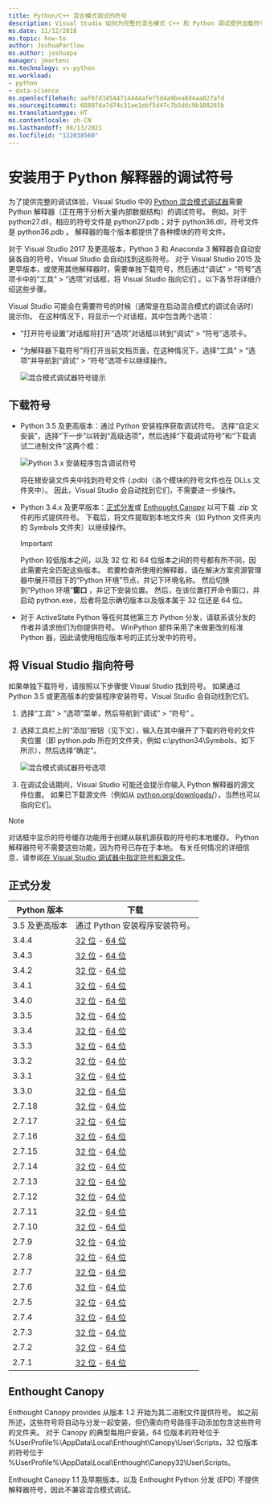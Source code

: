```yaml
---
title: Python/C++ 混合模式调试的符号
description: Visual Studio 如何为完整的混合模式 C++ 和 Python 调试提供加载符号的功能。
ms.date: 11/12/2018
ms.topic: how-to
author: JoshuaPartlow
ms.author: joshuapa
manager: jmartens
ms.technology: vs-python
ms.workload:
- python
- data-science
ms.openlocfilehash: aaf6fd34544714444afef5d4a9bea8d4aa827afd
ms.sourcegitcommit: 68897da7d74c31ae1ebf5d47c7b5ddc9b108265b
ms.translationtype: HT
ms.contentlocale: zh-CN
ms.lasthandoff: 08/13/2021
ms.locfileid: "122038560"
---
```

# <a name="install-debugging-symbols-for-python-interpreters"></a>安装用于 Python 解释器的调试符号

为了提供完整的调试体验，Visual Studio 中的 [Python 混合模式调试器](debugging-mixed-mode-c-cpp-python-in-visual-studio.md)需要 Python 解释器（正在用于分析大量内部数据结构）的调试符号。 例如，对于 python27.dll，相应的符号文件是 python27.pdb；对于 python36.dll，符号文件是 python36.pdb   。 解释器的每个版本都提供了各种模块的符号文件。

对于 Visual Studio 2017 及更高版本，Python 3 和 Anaconda 3 解释器会自动安装各自的符号，Visual Studio 会自动找到这些符号。 对于 Visual Studio 2015 及更早版本，或使用其他解释器时，需要单独下载符号，然后通过“调试” > “符号”选项卡中的“工具” > “选项”对话框，将 Visual Studio 指向它们   。以下各节将详细介绍这些步骤。

Visual Studio 可能会在需要符号的时候（通常是在启动混合模式的调试会话时）提示你。 在这种情况下，将显示一个对话框，其中包含两个选项：

- “打开符号设置”对话框将打开“选项”对话框以转到“调试” > “符号”选项卡。
- “为解释器下载符号”将打开当前文档页面，在这种情况下，选择“工具” > “选项”并导航到“调试” > “符号”选项卡以继续操作。

    ![混合模式调试器符号提示](media/mixed-mode-debugging-symbols-required.png)

## <a name="download-symbols"></a>下载符号

- Python 3.5 及更高版本：通过 Python 安装程序获取调试符号。 选择“自定义安装”，选择“下一步”以转到“高级选项”，然后选择“下载调试符号”和“下载调试二进制文件”这两个框：

    ![Python 3.x 安装程序包含调试符号](media/mixed-mode-debugging-symbols-installer35.png)

    将在根安装文件夹中找到符号文件 (.pdb)（各个模块的符号文件也在 DLLs 文件夹中）。 因此，Visual Studio 会自动找到它们，不需要进一步操作。

- Python 3.4.x 及更早版本：[正式分发](#official-distributions)或 [Enthought Canopy](#enthought-canopy) 以可下载 .zip 文件的形式提供符号。 下载后，将文件提取到本地文件夹（如 Python 文件夹内的 Symbols 文件夹）以继续操作。

    > [!Important]
    > Python 较低版本之间，以及 32 位 和 64 位版本之间的符号都有所不同，因此需要完全匹配这些版本。 若要检查所使用的解释器，请在解决方案资源管理器中展开项目下的“Python 环境”节点，并记下环境名称。 然后切换到“Python 环境”**窗口** ，并记下安装位置。 然后，在该位置打开命令窗口，并启动 python.exe，后者将显示确切版本以及版本属于 32 位还是 64 位。

- 对于 ActiveState Python 等任何其他第三方 Python 分发，请联系该分发的作者并请求他们为你提供符号。 WinPython 部件采用了未做更改的标准 Python 器，因此请使用相应版本号的正式分发中的符号。

## <a name="point-visual-studio-to-the-symbols"></a>将 Visual Studio 指向符号

如果单独下载符号，请按照以下步骤使 Visual Studio 找到符号。 如果通过 Python 3.5 或更高版本的安装程序安装符号，Visual Studio 会自动找到它们。

1. 选择“工具” > “选项”菜单，然后导航到“调试” > “符号”   。

1. 选择工具栏上的“添加”按钮（见下文），输入在其中展开了下载的符号的文件夹位置（即 python.pdb 所在的文件夹，例如 c:\python34\Symbols，如下所示），然后选择“确定”。

    ![混合模式调试器符号选项](media/mixed-mode-debugging-symbols.png)

1. 在调试会话期间，Visual Studio 可能还会提示你输入 Python 解释器的源文件位置。 如果已下载源文件（例如从 [python.org/downloads/](https://www.python.org/downloads/)），当然也可以指向它们。

> [!Note]
> 对话框中显示的符号缓存功能用于创建从联机源获取的符号的本地缓存。 Python 解释器符号不需要这些功能，因为符号已存在于本地。 有关任何情况的详细信息，请参阅[在 Visual Studio 调试器中指定符号和源文件](../debugger/specify-symbol-dot-pdb-and-source-files-in-the-visual-studio-debugger.md)。

## <a name="official-distributions"></a>正式分发

| Python 版本 | 下载 |
| --- | --- |
| 3.5 及更高版本 | 通过 Python 安装程序安装符号。 |
| 3.4.4 | [32 位](https://www.python.org/ftp/python/3.4.4/python-3.4.4-pdb.zip) - [64 位](https://www.python.org/ftp/python/3.4.4/python-3.4.4.amd64-pdb.zip) |
| 3.4.3 | [32 位](https://www.python.org/ftp/python/3.4.3/python-3.4.3-pdb.zip) - [64 位](https://www.python.org/ftp/python/3.4.3/python-3.4.3.amd64-pdb.zip) |
| 3.4.2 | [32 位](https://www.python.org/ftp/python/3.4.2/python-3.4.2-pdb.zip) - [64 位](https://www.python.org/ftp/python/3.4.2/python-3.4.2.amd64-pdb.zip) |
| 3.4.1 | [32 位](https://www.python.org/ftp/python/3.4.1/python-3.4.1-pdb.zip) - [64 位](https://www.python.org/ftp/python/3.4.1/python-3.4.1.amd64-pdb.zip) |
| 3.4.0 | [32 位](https://www.python.org/ftp/python/3.4.0/python-3.4.0-pdb.zip) - [64 位](https://www.python.org/ftp/python/3.4.0/python-3.4.0.amd64-pdb.zip) |
| 3.3.5 | [32 位](https://www.python.org/ftp/python/3.3.5/python-3.3.5-pdb.zip) - [64 位](https://www.python.org/ftp/python/3.3.5/python-3.3.5.amd64-pdb.zip) |
| 3.3.4 | [32 位](https://www.python.org/ftp/python/3.3.4/python-3.3.4-pdb.zip) - [64 位](https://www.python.org/ftp/python/3.3.4/python-3.3.4.amd64-pdb.zip) |
| 3.3.3 | [32 位](https://www.python.org/ftp/python/3.3.3/python-3.3.3-pdb.zip) - [64 位](https://www.python.org/ftp/python/3.3.3/python-3.3.3.amd64-pdb.zip) |
| 3.3.2 | [32 位](https://www.python.org/ftp/python/3.3.2/python-3.3.2-pdb.zip) - [64 位](https://www.python.org/ftp/python/3.3.2/python-3.3.2.amd64-pdb.zip) |
| 3.3.1 | [32 位](https://www.python.org/ftp/python/3.3.1/python-3.3.1-pdb.zip) - [64 位](https://www.python.org/ftp/python/3.3.1/python-3.3.1.amd64-pdb.zip) |
| 3.3.0 | [32 位](https://www.python.org/ftp/python/3.3.0/python-3.3.0-pdb.zip) - [64 位](https://www.python.org/ftp/python/3.3.0/python-3.3.0.amd64-pdb.zip) |
| 2.7.18 | [32 位](https://www.python.org/ftp/python/2.7.18/python-2.7.18-pdb.zip) - [64 位](https://www.python.org/ftp/python/2.7.18/python-2.7.18.amd64-pdb.zip) |
| 2.7.17 | [32 位](https://www.python.org/ftp/python/2.7.17/python-2.7.17-pdb.zip) - [64 位](https://www.python.org/ftp/python/2.7.17/python-2.7.17.amd64-pdb.zip) |
| 2.7.16 | [32 位](https://www.python.org/ftp/python/2.7.16/python-2.7.16-pdb.zip) - [64 位](https://www.python.org/ftp/python/2.7.16/python-2.7.16.amd64-pdb.zip) |
| 2.7.15 | [32 位](https://www.python.org/ftp/python/2.7.15/python-2.7.15-pdb.zip) - [64 位](https://www.python.org/ftp/python/2.7.15/python-2.7.15.amd64-pdb.zip) |
| 2.7.14 | [32 位](https://www.python.org/ftp/python/2.7.14/python-2.7.14-pdb.zip) - [64 位](https://www.python.org/ftp/python/2.7.14/python-2.7.14.amd64-pdb.zip) |
| 2.7.13 | [32 位](https://www.python.org/ftp/python/2.7.13/python-2.7.13-pdb.zip) - [64 位](https://www.python.org/ftp/python/2.7.13/python-2.7.13.amd64-pdb.zip) |
| 2.7.12 | [32 位](https://www.python.org/ftp/python/2.7.12/python-2.7.12-pdb.zip) - [64 位](https://www.python.org/ftp/python/2.7.12/python-2.7.12.amd64-pdb.zip) |
| 2.7.11 | [32 位](https://www.python.org/ftp/python/2.7.11/python-2.7.11-pdb.zip) - [64 位](https://www.python.org/ftp/python/2.7.11/python-2.7.11.amd64-pdb.zip) |
| 2.7.10 | [32 位](https://www.python.org/ftp/python/2.7.10/python-2.7.10-pdb.zip) - [64 位](https://www.python.org/ftp/python/2.7.10/python-2.7.10.amd64-pdb.zip) |
| 2.7.9 | [32 位](https://www.python.org/ftp/python/2.7.9/python-2.7.9-pdb.zip) - [64 位](https://www.python.org/ftp/python/2.7.9/python-2.7.9.amd64-pdb.zip) |
| 2.7.8 | [32 位](https://www.python.org/ftp/python/2.7.8/python-2.7.8-pdb.zip) - [64 位](https://www.python.org/ftp/python/2.7.8/python-2.7.8.amd64-pdb.zip) |
| 2.7.7 | [32 位](https://www.python.org/ftp/python/2.7.7/python-2.7.7-pdb.zip) - [64 位](https://www.python.org/ftp/python/2.7.7/python-2.7.7.amd64-pdb.zip) |
| 2.7.6 | [32 位](https://www.python.org/ftp/python/2.7.6/python-2.7.6-pdb.zip) - [64 位](https://www.python.org/ftp/python/2.7.6/python-2.7.6.amd64-pdb.zip) |
| 2.7.5 | [32 位](https://www.python.org/ftp/python/2.7.5/python-2.7.5-pdb.zip) - [64 位](https://www.python.org/ftp/python/2.7.5/python-2.7.5.amd64-pdb.zip) |
| 2.7.4 | [32 位](https://www.python.org/ftp/python/2.7.4/python-2.7.4-pdb.zip) - [64 位](https://www.python.org/ftp/python/2.7.4/python-2.7.4.amd64-pdb.zip) |
| 2.7.3 | [32 位](https://www.python.org/ftp/python/2.7.3/python-2.7.3-pdb.zip) - [64 位](https://www.python.org/ftp/python/2.7.3/python-2.7.3.amd64-pdb.zip) |
| 2.7.2 | [32 位](https://www.python.org/ftp/python/2.7.2/python-2.7.2-pdb.zip) - [64 位](https://www.python.org/ftp/python/2.7.2/python-2.7.2.amd64-pdb.zip) |
| 2.7.1 | [32 位](https://www.python.org/ftp/python/2.7.1/python-2.7.1-pdb.zip) - [64 位](https://www.python.org/ftp/python/2.7.1/python-2.7.1.amd64-pdb.zip) |

## <a name="enthought-canopy"></a>Enthought Canopy

Enthought Canopy provides 从版本 1.2 开始为其二进制文件提供符号。 如之前所述，这些符号将自动与分发一起安装，但仍需向符号路径手动添加包含这些符号的文件夹。 对于 Canopy 的典型每用户安装，64 位版本的符号位于 %UserProfile%\AppData\Local\Enthought\Canopy\User\Scripts，32 位版本的符号位于 %UserProfile%\AppData\Local\Enthought\Canopy32\User\Scripts。

Enthought Canopy 1.1 及早期版本，以及 Enthought Python 分发 (EPD) 不提供解释器符号，因此不兼容混合模式调试。
